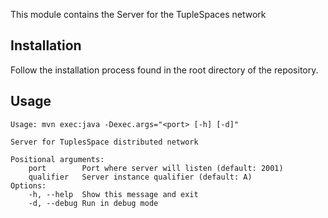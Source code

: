 This module contains the Server for the TupleSpaces network
## Installation

Follow the installation process found in the root directory of the repository.
## Usage
```
Usage: mvn exec:java -Dexec.args="<port> [-h] [-d]"

Server for TuplesSpace distributed network

Positional arguments:
    port        Port where server will listen (default: 2001)
    qualifier   Server instance qualifier (default: A)
Options:
    -h, --help  Show this message and exit
    -d, --debug Run in debug mode
```